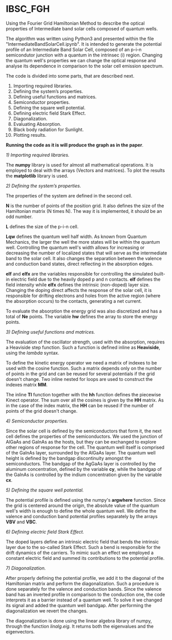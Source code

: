 # IBSC_FGH
Using the Fourier Grid Hamiltonian Method to describe the optical properties of Intermediate band solar cells composed of quantum wells.

The algorithm was written using Python3 and presented within the file "IntermediateBandSolarCell.ipynb". It is intended to generate the potential profile of an Intermediate Band Solar Cell, composed of an p-i-n semicondutor junction with a quantum in the intrinsec (i) region. Changing the quantum well's properties we can change the optical response and analyse its dependence in comparison to the solar cell emission spectrum.

The code is divided into some parts, that are described next.

1) Importing required libraries.
2) Defining the system’s properties.
3) Defining useful functions and matrices.
4) Semiconductor properties.
5) Defining the square well potential.
6) Defining electric field Stark Effect.
7) Diagonalization.
8) Evaluating Absorption.
9) Black body radiation for Sunlight.
10) Plotting results.

**Running the code as it is will produce the graph as in the paper**.

*1) Importing required libraries.*

   The **numpy** library is used for almost all mathematical operations. It is employed to deal with the arrays (Vectors and matrices). To plot the results the **matplotlib** library is used.
   
 *2) Defining the system’s properties.*
 
The properties of the system are defined in the second cell. 
      
**N** is the number of points of the position grid. It also defines the size of the Hamiltonian matrix (N times N). The way it is implemented, it should be an odd number.

**L** defines the size of the p-i-n cell.

**Lqw** defines the quantum well half width. As known from Quantum Mechanics, the larger the well the more states will be within the quantum well. Controlling the quantum well's width allows for increasing or decreasing the number of localized states that will serve as the intermediate band to the solar cell. It also changes the separation between the valence and conduction band states, direct reflecting in the absorption edges.

**elf** and **elfx** are the variables responsible for controlling the simulated built-in electric field due to the heavily doped p and n contacts. **elf** defines the field intensity while **elfx** defines the intrinsic (non-doped) layer size. Changing the doping direct affects the response of the solar cell, it is responsible for drifting electrons and holes from the active region (where the absorption occurs) to the contacts, generating a net current.
      
To evaluate the absorption the energy grid was also discretized and has a total of **Ne** points. The variable **hw** defines the array to store the energy points.

*3) Defining useful functions and matrices.*

The evaluation of the oscillator strength, used with the absorption, requires a Heaviside step function. Such a function is defined inline as **Heaviside**, using the *lambda* syntax. 

To define the kinetic energy operator we need a matrix of indexes to be used with the cosine function. Such a matrix depends only on the number of points in the grid and can be reused for several potentials if the grid doesn't change. Two inline nested for loops are used to construct the indexes matrix **MM**.

The inline **Tl** function together with the **hh** function defines the piecewise Kinect operator. The sum over all the cosines is given by the **HH** matrix. As in the case of the index matrix, the **HH** can be reused if the number of points of the grid doesn't change.


*4) Semiconductor properties.*

Since the solar cell is defined by the semiconductors that form it, the next cell defines the properties of the semiconductors. We used the junction of AlGaAs and GaInAs as the hosts, but they can be exchanged to explore other regions of response for the cell. The quantum well itself is comprised of the GaInAs layer, surrounded by the AlGaAs layer. The quantum well height is defined by the bandgap discontinuity amongst the semiconductors. The bandgap of the AgGaAs layer is controlled by the aluminum concentration, defined by the variable **cy**, while the bandgap of the GaInAs is controlled by the indium concentration given by the variable **cx**.

*5) Defining the square well potential.*

The potential profile is defined using the numpy's **argwhere** function. Since the grid is centered around the origin, the absolute value of the quantum well's width is enough to define the whole quantum well. We define the valence and conduction band potential profiles separately by the arrays **VBV** and **VBC**.

    
*6) Defining electric field Stark Effect.*

The doped layers define an intrinsic electric field that bends the intrinsic layer due to the so-called Stark Effect. Such a bend is responsible for the drift dynamics of the carriers. To mimic such an effect we employed a constant electric field and summed its contributions to the potential profile.

*7) Diagonalization.*

After properly defining the potential profile, we add it to the diagonal of the Hamiltonian matrix and perform the diagonalization. Such a procedure is done separately for the valence and conduction bands. Since the valence band has an inverted profile in comparison to the conduction one, the code interprets it as a barrier instead of a quantum well. To solve it we changed its signal and added the quantum well bandgap. After performing the diagonalization we revert the changes.

The diagonalization is done using the linear algebra library of numpy, through the function *linalg.eig*. It returns both the eigenvalues and the eigenvectors.


